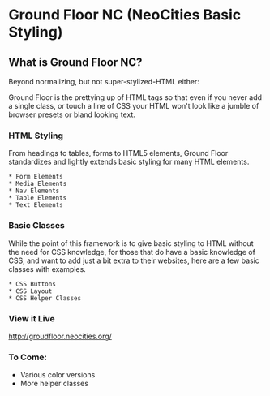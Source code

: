 # Ground Floor NC (NeoCities Basic Styling)

## What is Ground Floor NC?

Beyond normalizing, but not super-stylized-HTML either:

Ground Floor is the prettying up of HTML tags so that even if you never add a single class, or touch a line of CSS your HTML won't look like a jumble of browser presets or bland looking text.


### HTML Styling

From headings to tables, forms to HTML5 elements, Ground Floor standardizes and lightly extends basic styling for many HTML elements.

    * Form Elements
    * Media Elements
    * Nav Elements
    * Table Elements
    * Text Elements

### Basic Classes

While the point of this framework is to give basic styling to HTML without the need for CSS knowledge, for those that do have a basic knowledge of CSS, and want to add just a bit extra to their websites, here are a few basic classes with examples.

    * CSS Buttons
    * CSS Layout
    * CSS Helper Classes

### View it Live

<a href="http://groudfloor.neocities.org/">http://groudfloor.neocities.org/</a>

### To Come:

* Various color versions
* More helper classes

